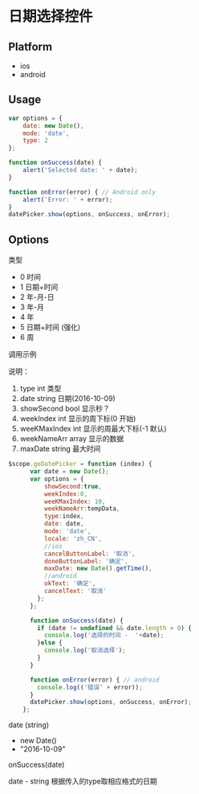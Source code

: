 # 日期选择控件

## Platform

- ios
- android

## Usage

```js
var options = {
    date: new Date(),
    mode: 'date',
    type: 2
};

function onSuccess(date) {
    alert('Selected date: ' + date);
}

function onError(error) { // Android only
    alert('Error: ' + error);
}
datePicker.show(options, onSuccess, onError);
```

## Options

类型

- 0 时间
- 1 日期+时间
- 2 年-月-日
- 3 年-月
- 4 年
- 5 日期+时间 (强化)
- 6 周

调用示例

说明：
1. type             int         类型
2. date             string      日期(2016-10-09)
3. showSecond       bool        显示秒？
4. weekIndex        int         显示的周下标(0 开始)
5. weeKMaxIndex     int         显示的周最大下标(-1 默认)
6. weekNameArr      array       显示的数据
7. maxDate          string      最大时间

```js
$scope.goDatePicker = function (index) {
      var date = new Date();
      var options = {
          showSecond:true,
          weekIndex:0,
          weeKMaxIndex: 10,
          weekNameArr:tempData,
          type:index,
          date: date,
          mode: 'date',
          locale: 'zh_CN',
          //ios
          cancelButtonLabel: '取消',
          doneButtonLabel: '确定',
          maxDate: new Date().getTime(),
          //android
          okText: '确定',
          cancelText: '取消'
        };
      };

      function onSuccess(date) {
        if (date != undefined && date.length > 0) {
          console.log('选择的时间 -  '+date);
        }else {
          console.log('取消选择');
        }
      }

      function onError(error) { // android
        console.log(('错误' + error));
      }
      datePicker.show(options, onSuccess, onError);
    };

```


date (string)

- new Date()
- "2016-10-09"

onSuccess(date)

date - string
根据传入的type取相应格式的日期
